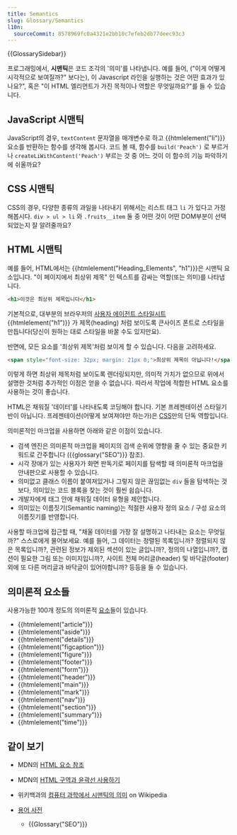 ```yaml
---
title: Semantics
slug: Glossary/Semantics
l10n:
  sourceCommit: 8578969fc0a4321e2bb10c7efeb2db77deec93c3
---
```


{{GlossarySidebar}}

프로그래밍에서, **시맨틱**은 코드 조각의 '의미'를 나타냅니다. 예를 들어, ("이게 어떻게 시각적으로 보여질까?" 보다는), 이 Javascript 라인을 실행하는 것은 어떤 효과가 있나요?", 혹은 "이 HTML 엘리먼트가 가진 목적이나 역할은 무엇일까요?"를 들 수 있습니다.

## JavaScript 시맨틱

JavaScript의 경우, `textContent` 문자열을 매개변수로 하고 {{htmlelement("li")}} 요소를 반환하는 함수를 생각해 봅시다. 코드 볼 때, 함수를 `build('Peach')` 로 부르거나 `createLiWithContent('Peach')` 부르는 것 중 어느 것이 이 함수의 기능 파악하기에 쉬울까요?

## CSS 시맨틱

CSS의 경우, 다양한 종류의 과일을 나타내기 위해서는 리스트 태그 `li` 가 있다고 가정해봅시다. `div > ul > li` 와 `.fruits__item` 둘 중 어떤 것이 어떤 DOM부분이 선택되었는지 잘 알려줄까요?

## HTML 시맨틱

예를 들어, HTML에서는 {{htmlelement("Heading_Elements", "h1")}}은 시맨틱 요소입니다. "이 페이지에서 최상위 제목" 인 텍스트를 감싸는 역할(또는 의미)를 나타냅니다.

```html
<h1>이것은 최상위 제목입니다</h1>
```

기본적으로, 대부분의 브라우저의 [사용자 에이전트 스타일시트](/ko/docs/Web/CSS/Cascade#User-agent_stylesheets) {{htmlelement("h1")}} 가 제목(heading) 처럼 보이도록 큰사이즈 폰트로 스타일을 만듭니다(당신이 원하는 대로 스타일을 바꿀 수도 있지만요).

반면에, 모든 요소를 '최상위 제목'처럼 보이게 할 수 있습니다. 다음을 고려하세요.

```html
<span style="font-size: 32px; margin: 21px 0;">최상위 제목이 아닙니다!</span>
```

이렇게 하면 최상위 제목처럼 보이도록 렌더링되지만, 의미적 가치가 없으므로 위에서 설명한 것처럼 추가적인 이점은 얻을 수 없습니다. 따라서 작업에 적합한 HTML 요소를 사용하는 것이 좋습니다.

HTML은 채워질 '데이터'를 나타내도록 코딩해야 합니다. 기본 프레젠테이션 스타일기반이 아닙니다. 프레젠테이션(어떻게 보여져야만 하는가)은 [CSS](/ko/docs/Web/CSS)만의 단독 역할입니다.

의미론적인 마크업을 사용하면 아래와 같은 이점이 있습니다.

- 검색 엔진은 의미론적 마크업을 페이지의 검색 순위에 영향을 줄 수 있는 중요한 키워드로 간주합니다 ({{glossary("SEO")}} 참조).
- 시각 장애가 있는 사용자가 화면 판독기로 페이지를 탐색할 때 의미론적 마크업을 안내판으로 사용할 수 있습니다.
- 의미없고 클래스 이름이 붙여져있거나 그렇지 않은 끊임없는 `div` 들을 탐색하는 것보다, 의미있는 코드 블록을 찾는 것이 훨씬 쉽습니다.
- 개발자에게 태그 안에 채워질 데이터 유형을 제안합니다.
- 의미있는 이름짓기(Semantic naming)는 적절한 사용자 정의 요소 / 구성 요소의 이름짓기를 반영합니다.

사용할 마크업에 접근할 때, "채울 데이터를 가장 잘 설명하고 나타내는 요소는 무엇일까?" 스스로에게 물어보세요. 예를 들어, 그 데이터는 정렬된 목록입니까? 정렬되지 않은 목록입니까?, 관련된 정보가 제외된 섹션이 있는 글입니까?, 정의의 나열입니까?, 캡션이 필요한 그림 또는 이미지입니까?, 사이트 전체 머리글(header) 및 바닥글(footer) 외에 또 다른 머리글과 바닥글이 있어야합니까? 등등을 들 수 있습니다.

## 의미론적 요소들

사용가능한 100개 정도의 의미론적 [요소](/ko/docs/Web/HTML/Reference/Elements)들이 있습니다.

- {{htmlelement("article")}}
- {{htmlelement("aside")}}
- {{htmlelement("details")}}
- {{htmlelement("figcaption")}}
- {{htmlelement("figure")}}
- {{htmlelement("footer")}}
- {{htmlelement("form")}}
- {{htmlelement("header")}}
- {{htmlelement("main")}}
- {{htmlelement("mark")}}
- {{htmlelement("nav")}}
- {{htmlelement("section")}}
- {{htmlelement("summary")}}
- {{htmlelement("time")}}

## 같이 보기

- MDN의 [HTML 요소 참조](/ko/docs/Web/HTML/Reference/Elements#inline_text_semantics)
- MDN의 [HTML 구역과 윤곽선 사용하기](/ko/docs/Web/HTML/Reference/Elements/Heading_Elements#usage_notes)
- 위키백과의 [컴퓨터 과학에서 시맨틱의 의미](https://en.wikipedia.org/wiki/Semantics#Computer_science) on Wikipedia
- [용어 사전](/ko/docs/Glossary)

  - {{Glossary("SEO")}}
